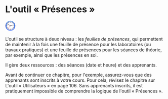 # L'outil « Présences »

![](../../.gitbook/assets/image300%20%281%29.svg)

L'outil se structure à deux niveau : les _feuilles de présences_, qui permettent de maintenir à la fois une feuille de présence pour les laboratoires \(ou travaux pratiques\) et une feuille de présences pour les séances de théorie, par exemple, ainsi que les présences en soi.

Il gère deux ressources : des séances \(date et heure\) et des apprenants.

Avant de continuer ce chapitre, pour l'exemple, assurez-vous que des apprenants sont inscrits à votre cours. Pour cela, révisez le chapitre sur L'outil « Utilisateurs » en page 106. Sans apprenants inscrits, il est pratiquement impossible de comprendre la logique de l'outil « Présences ».

